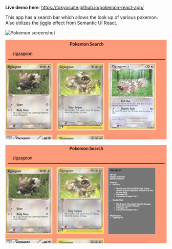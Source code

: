 <b>Live demo here</b>: https://tokyosuite.github.io/pokemon-react-app/

This app has a search bar which allows the look up of various pokemon. Also utilizes the jiggle effect from Semantic UI React.

![Pokemon screenshot](pokemon1.png?raw=true)

![Pokemon screenshot](pokemon2.png?raw=true)

![Pokemon screenshot](pokemon3.png?raw=true)



